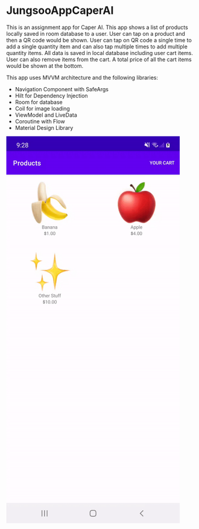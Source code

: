 # JungsooAppCaperAI

This is an assignment app for Caper AI. This app shows a list of products locally saved in room database to a user. User can tap on a product and then a QR code would be shown. User can tap on QR code a single time to add a single quantity item and can also tap multiple times to add multiple quantity items. All data is saved in local database including user cart items. User can also remove items from the cart. A total price of all the cart items would be shown at the bottom.

This app uses MVVM architecture and the following libraries:

- Navigation Component with SafeArgs
- Hilt for Dependency Injection
- Room for database
- Coil for image loading
- ViewModel and LiveData
- Coroutine with Flow
- Material Design Library

![](Shahrukh%20Jungsoo%20App.gif)

